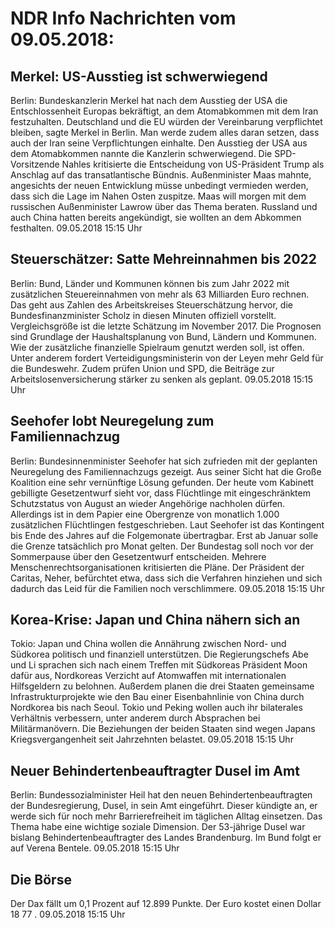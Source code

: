 # NDR Info Nachrichten vom 09.05.2018:


## Merkel: US-Ausstieg ist schwerwiegend
Berlin: Bundeskanzlerin Merkel hat nach dem Ausstieg der USA die Entschlossenheit Europas bekräftigt, an dem Atomabkommen mit dem Iran festzuhalten. Deutschland und die EU würden der Vereinbarung verpflichtet bleiben, sagte Merkel in Berlin. Man werde zudem alles daran setzen, dass auch der Iran seine Verpflichtungen einhalte. Den Ausstieg der USA aus dem Atomabkommen nannte die Kanzlerin schwerwiegend. Die SPD-Vorsitzende Nahles kritisierte die Entscheidung von US-Präsident Trump als Anschlag auf das transatlantische Bündnis. Außenminister Maas mahnte, angesichts der neuen Entwicklung müsse unbedingt vermieden werden, dass sich die Lage im Nahen Osten zuspitze. Maas will morgen mit dem russischen Außenminister Lawrow über das Thema beraten. Russland und auch China hatten bereits angekündigt, sie wollten an dem Abkommen festhalten. 09.05.2018 15:15 Uhr 

## Steuerschätzer: Satte Mehreinnahmen bis 2022
Berlin:	Bund, Länder und Kommunen können bis zum Jahr 2022 mit zusätzlichen Steuereinnahmen von mehr als 63 Milliarden Euro rechnen. Das geht aus Zahlen des Arbeitskreises Steuerschätzung hervor, die Bundesfinanzminister Scholz in diesen Minuten offiziell vorstellt. Vergleichsgröße ist die letzte Schätzung im November 2017. Die Prognosen sind Grundlage der Haushaltsplanung von Bund, Ländern und Kommunen. Wie der zusätzliche finanzielle Spielraum genutzt werden soll, ist offen. Unter anderem fordert Verteidigungsministerin von der Leyen mehr Geld für die Bundeswehr. Zudem prüfen Union und SPD, die Beiträge zur Arbeitslosenversicherung stärker zu senken als geplant. 09.05.2018 15:15 Uhr 

## Seehofer lobt Neuregelung zum Familiennachzug
Berlin:	Bundesinnenminister Seehofer hat sich zufrieden mit der geplanten Neuregelung des Familiennachzugs gezeigt. Aus seiner Sicht hat die Große Koalition eine sehr vernünftige Lösung gefunden. Der heute vom Kabinett gebilligte Gesetzentwurf sieht vor, dass Flüchtlinge mit eingeschränktem Schutzstatus von August an wieder Angehörige nachholen dürfen. Allerdings ist in dem Papier eine Obergrenze von monatlich 1.000 zusätzlichen Flüchtlingen festgeschrieben. Laut Seehofer ist das Kontingent bis Ende des Jahres auf die Folgemonate übertragbar. Erst ab Januar solle die Grenze tatsächlich pro Monat gelten. Der Bundestag soll noch vor der Sommerpause über den Gesetzentwurf entscheiden. Mehrere Menschenrechtsorganisationen kritisierten die Pläne. Der Präsident der Caritas, Neher, befürchtet etwa, dass sich die Verfahren hinziehen und sich dadurch das Leid für die Familien noch verschlimmere. 09.05.2018 15:15 Uhr 

## Korea-Krise: Japan und China nähern sich an
Tokio: Japan und China wollen die Annährung zwischen Nord- und Südkorea politisch und finanziell unterstützen. Die Regierungschefs Abe und Li sprachen sich nach einem Treffen mit Südkoreas Präsident Moon dafür aus, Nordkoreas Verzicht auf Atomwaffen mit internationalen Hilfsgeldern zu belohnen. Außerdem planen die drei Staaten gemeinsame Infrastrukturprojekte wie den Bau einer Eisenbahnlinie von China durch Nordkorea bis nach Seoul. Tokio und Peking wollen auch ihr bilaterales Verhältnis verbessern, unter anderem durch Absprachen bei Militärmanövern. Die Beziehungen der beiden Staaten sind wegen Japans Kriegsvergangenheit seit Jahrzehnten belastet. 09.05.2018 15:15 Uhr 

## Neuer Behindertenbeauftragter Dusel im Amt
Berlin: Bundessozialminister Heil hat den neuen Behindertenbeauftragten der Bundesregierung, Dusel, in sein Amt eingeführt. Dieser kündigte an, er werde sich für noch mehr Barrierefreiheit im täglichen Alltag einsetzen. Das Thema habe eine wichtige soziale Dimension. Der 53-jährige Dusel war bislang Behindertenbeauftragter des Landes Brandenburg. Im Bund folgt er auf Verena Bentele. 09.05.2018 15:15 Uhr 

## Die Börse
Der Dax fällt um  0,1  Prozent auf  12.899  Punkte. Der Euro kostet einen Dollar  18 77 . 09.05.2018 15:15 Uhr 
